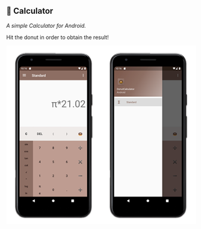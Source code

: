 ## 🍩 Calculator

*A simple Calculator for Android.*

Hit the donut in order to obtain the result!

![Capture](./screenshots/capture.png)